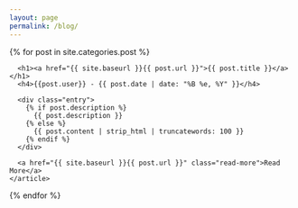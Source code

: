 ```yaml
---
layout: page
permalink: /blog/
---
```


<div class="posts">
  {% for post in site.categories.post %}
    <article class="post">

      <h1><a href="{{ site.baseurl }}{{ post.url }}">{{ post.title }}</a></h1>
      <h4>{{post.user}} - {{ post.date | date: "%B %e, %Y" }}</h4>

      <div class="entry">    
        {% if post.description %}
          {{ post.description }}
        {% else %}
          {{ post.content | strip_html | truncatewords: 100 }}
        {% endif %}
      </div>

      <a href="{{ site.baseurl }}{{ post.url }}" class="read-more">Read More</a>
    </article>
  {% endfor %}
</div>
